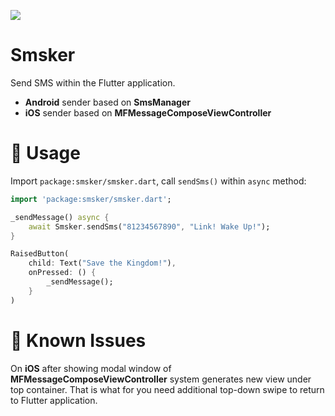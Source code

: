 ![](https://github.com/roketstorm/smsker/blob/master/smskerlogo.png)

# Smsker

Send SMS within the Flutter application.

- **Android** sender based on **SmsManager**
- **iOS** sender based on **MFMessageComposeViewController**

#  🏰 Usage

Import `package:smsker/smsker.dart`, call `sendSms()` within `async` method:

```dart
import 'package:smsker/smsker.dart';

_sendMessage() async {
    await Smsker.sendSms("81234567890", "Link! Wake Up!");
}

RaisedButton(
    child: Text("Save the Kingdom!"),
    onPressed: () {
        _sendMessage();
    }
)
```

# 🐞 Known Issues

On **iOS** after showing modal window of **MFMessageComposeViewController** system generates new view under top container. That is what for you need additional top-down swipe to return to Flutter application.

